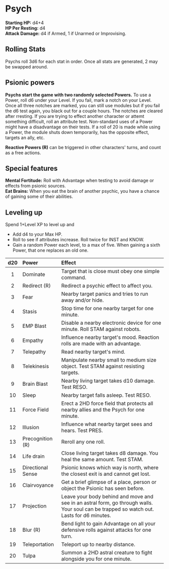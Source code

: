 # Psych

**Starting HP:** d4+4  
**HP Per Resting:** d4  
**Attack Damage:** d4 if Armed, 1 if Unarmed or Improvising.

## Rolling Stats

Psychs roll 3d6 for each stat in order. Once all stats are generated, 2 may be swapped around.

## Psionic powers

**Psychs start the game with two randomly selected Powers.** To use a Power, roll d6 under your Level. If you fail, mark a notch on your Level.  Once all three notches are marked, you can still use modules but if you fail the d6 test again, you black out for a couple hours. The notches are cleared after rresting. If you are trying to effect another character or attemt something difficult, roll an attribute test. Non-standard uses of a Power might have a disadvantage on their tests. If a roll of 20 is made while using a Power, the module shuts down temporarily, has the opposite effect, targets an ally, etc.

**Reactive Powers (R)** can be triggered in other characters' turns, and count as a free actions.

## Special features

**Mental Fortitude:** Roll with Advantage when testing to avoid damage or effects from psionic sources.  
**Eat Brains:** When you eat the brain of another psychic, you have a chance of gaining some of their abilities.

## Leveling up

Spend 1+Level XP to level up and

- Add d4 to your Max HP.
- Roll to see if attributes increase. Roll twice for INST and KNOW.
- Gain a random Power each level, to a max of five. When gaining a sixth Power, that one replaces an old one.

| d20  | Power             | Effect                                                       |
| :--: | :---------------- | :----------------------------------------------------------- |
|  1   | Dominate          | Target that is close must obey one simple command.           |
|  2   | Redirect (R)      | Redirect a psychic effect to affect you.                     |
|  3   | Fear              | Nearby target panics and tries to run away and/or hide.      |
|  4   | Stasis            | Stop time for one nearby target for one minute.              |
|  5   | EMP Blast         | Disable a nearby electronic device for one minute. Roll STAM against robots. |
|  6   | Empathy           | Influence nearby target's mood. Reaction rolls are made with an advantage. |
|  7   | Telepathy         | Read nearby target's mind.                                   |
|  8   | Telekinesis       | Manipulate nearby small to medium size object. Test STAM against resisting targets. |
|  9   | Brain Blast       | Nearby living target takes d10 damage. Test RESO.            |
|  10  | Sleep             | Nearby target falls asleep. Test RESO.                       |
|  11  | Force Field       | Erect a 2HD force field that protects all nearby allies and the Psych for one minute. |
|  12  | Illusion          | Influence what nearby target sees and hears. Test PRES.      |
|  13  | Precognition (R)  | Reroll any one roll.                                         |
|  14  | Life drain        | Close living target takes d8 damage. You heal the same amount. Test STAM. |
|  15  | Directional Sense | Psionic knows which way is north, where the closest exit is and cannot get lost. |
|  16  | Clairvoyance      | Get a brief glimpse of a place, person or object the Psionic has seen before. |
|  17  | Projection        | Leave your body behind and move and see in an astral form, go through walls. Your soul can be trapped so watch out. Lasts for d6 minutes. |
|  18  | Blur (R)          | Bend light to gain Advantage on all your defensive rolls against attacks for one turn. |
|  19  | Teleportation     | Teleport up to nearby distance.                              |
|  20  | Tulpa             | Summon a 2HD astral creature to fight alongside you for one minute. |